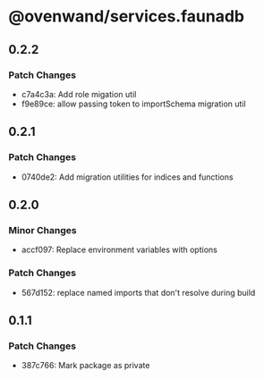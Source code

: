 # @ovenwand/services.faunadb

## 0.2.2

### Patch Changes

- c7a4c3a: Add role migation util
- f9e89ce: allow passing token to importSchema migration util

## 0.2.1

### Patch Changes

- 0740de2: Add migration utilities for indices and functions

## 0.2.0

### Minor Changes

- accf097: Replace environment variables with options

### Patch Changes

- 567d152: replace named imports that don't resolve during build

## 0.1.1

### Patch Changes

- 387c766: Mark package as private
